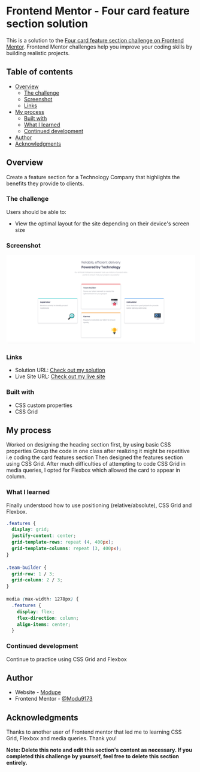 # Frontend Mentor - Four card feature section solution

This is a solution to the [Four card feature section challenge on Frontend Mentor](https://www.frontendmentor.io/challenges/four-card-feature-section-weK1eFYK). Frontend Mentor challenges help you improve your coding skills by building realistic projects.

## Table of contents

- [Overview](#overview)
  - [The challenge](#the-challenge)
  - [Screenshot](#screenshot)
  - [Links](#links)
- [My process](#my-process)
  - [Built with](#built-with)
  - [What I learned](#what-i-learned)
  - [Continued development](#continued-development)
- [Author](#author)
- [Acknowledgments](#acknowledgments)


## Overview
Create a feature section for a Technology Company that highlights the benefits they provide to clients.

### The challenge

Users should be able to:

- View the optimal layout for the site depending on their device's screen size

### Screenshot

![](./Card-screenshot.png)


### Links

- Solution URL: [Check out my solution](https://www.frontendmentor.io/solutions/four-card-feature-section-using-css-grid-and-flexbox-p-rGH20qL)
- Live Site URL: [Check out my live site](https://modu9173.github.io/Four-Card-Feature-Project/)

### Built with
- CSS custom properties
- CSS Grid


## My process
Worked on designing the heading section first, by using basic CSS properties
Group the code in one class after realizing it might be repetitive i.e coding the card features section
Then designed the features section using CSS Grid.
After much difficulties of attempting to code CSS Grid in media queries, I opted for Flexbox which allowed the card to appear in column.

### What I learned

Finally understood how to use positioning (relative/absolute), CSS Grid and Flexbox.


```css
.features {
  display: grid;
  justify-content: center;
  grid-template-rows: repeat (4, 400px);
  grid-template-columns: repeat (3, 400px);
}

.team-builder {
  grid-row: 1 / 3;
  grid-column: 2 / 3;
}

media (max-width: 1278px) {
  .features {
    display: flex;
    flex-direction: column;
    align-items: center;
  }
```



### Continued development

Continue to practice using CSS Grid and Flexbox



## Author

- Website - [Modupe](https://github.com/Modu9173)
- Frontend Mentor - [@Modu9173](https://www.frontendmentor.io/profile/Modu9173)



## Acknowledgments
Thanks to another user of Frontend mentor that led me to learning CSS Grid, Flexbox and media queries. Thank you!


**Note: Delete this note and edit this section's content as necessary. If you completed this challenge by yourself, feel free to delete this section entirely.**
